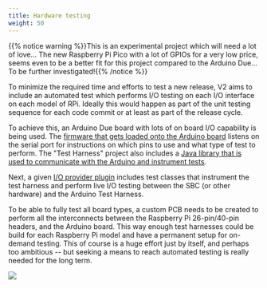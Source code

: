 ```yaml
---
title: Hardware testing
weight: 50
---
```


{{% notice warning %}}This is an experimental project which will need a lot of love... The new Raspberry 
Pi Pico with a lot of GPIOs for a very low price, seems even to be a better fit for this project compared to the
Arduino Due... To be further investigated!{{% /notice %}}

To minimize the required time and efforts to test a new release, V2 aims to include an automated test which performs 
I/O testing on each I/O interface on each model of RPi. Ideally this would happen as part of the unit testing sequence 
for each code commit or at least as part of the release cycle.  

To achieve this, an Arduino Due board with lots of on board I/O capability is being used. The 
[firmware that gets loaded onto the Arduino board](https://github.com/Pi4J/pi4j-v2/tree/master/pi4j-test-harness/src/main/arduino) 
listens on the serial port for instructions on which pins to use and what type of test to perform. The 
"Test Harness" project also includes a [Java library that is used to communicate with the Arduino and instrument tests](https://github.com/Pi4J/pi4j-v2/tree/master/pi4j-test-harness/src/main/java).

Next, a given [I/O provider plugin](https://github.com/Pi4J/pi4j-v2/tree/master/plugins/pi4j-plugin-pigpio/src/test/java/com/pi4j/plugin/pigpio/test) 
includes test classes that instrument the test harness and perform live I/O testing between the SBC (or other hardware) 
and the Arduino Test Harness.

To be able to fully test all board types, a custom PCB needs to be created to perform all the interconnects between 
the Raspberry Pi 26-pin/40-pin headers, and the Arduino board. This way enough test harnesses could be build for each 
Raspberry Pi model and have a permanent setup for on-demand testing. This of course is a huge effort just by itself, 
and perhaps too ambitious -- but seeking a means to reach automated testing is really needed for the long term.

![](/assets/architecture/hardware-testing.jpg)
